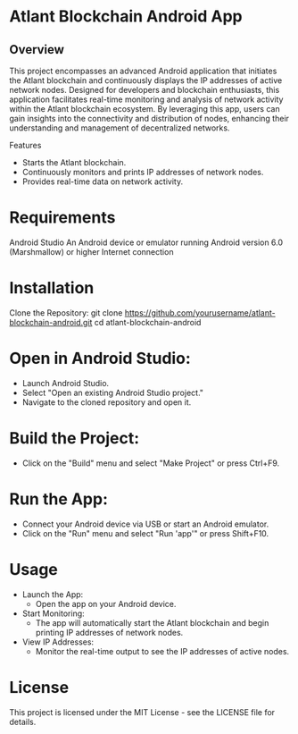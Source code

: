 # Atlant Blockchain Android App
## Overview
This project encompasses an advanced Android application that initiates the Atlant blockchain and continuously displays the IP addresses of active network nodes. Designed for developers and blockchain enthusiasts, this application facilitates real-time monitoring and analysis of network activity within the Atlant blockchain ecosystem. By leveraging this app, users can gain insights into the connectivity and distribution of nodes, enhancing their understanding and management of decentralized networks.

Features
- Starts the Atlant blockchain.
- Continuously monitors and prints IP addresses of network nodes.
- Provides real-time data on network activity.

# Requirements
Android Studio
An Android device or emulator running Android version 6.0 (Marshmallow) or higher
Internet connection


# Installation
Clone the Repository:
git clone https://github.com/yourusername/atlant-blockchain-android.git
cd atlant-blockchain-android

# Open in Android Studio:

- Launch Android Studio.
- Select "Open an existing Android Studio project."
- Navigate to the cloned repository and open it.

# Build the Project:
- Click on the "Build" menu and select "Make Project" or press Ctrl+F9.

# Run the App:
- Connect your Android device via USB or start an Android emulator.
- Click on the "Run" menu and select "Run 'app'" or press Shift+F10.

# Usage
- Launch the App:
  - Open the app on your Android device.
- Start Monitoring:
  - The app will automatically start the Atlant blockchain and begin printing IP addresses of network nodes.
- View IP Addresses:
  - Monitor the real-time output to see the IP addresses of active nodes.

# License
This project is licensed under the MIT License - see the LICENSE file for details.
